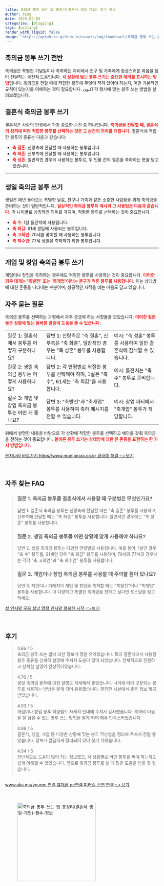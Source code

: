 ```yaml
---
title: 축의금 봉투 쓰는 법 총정리(결혼식 생일 개업) 필수 정보
author: bing
date: 2025-02-03
categories: [Blogging]
tags: [writing]
render_with_liquid: false
image: 'https://aptwhite.github.io/assets/img/thumbnail/축의금-봉투-쓰는-법-총정리(결혼식-생일-개업)-필수-정보.webp'
---
```



<h2 id='축의금_봉투_쓰기_전반'>축의금 봉투 쓰기 전반</h2>

<p>축의금은 특별한 기념일이나 축하하는 자리에서 친구 및 가족에게 정성스러운 마음을 담아 전달하는 금전적 도움입니다. <b><span style="color: #ee2323;">각 상황에 맞는 봉투 쓰기는 중요한 예의를 표시하는 방법</span></b>입니다. 축의금을 전할 때에 적합한 봉투에 무엇이 적혀 있어야 하는지, 어떤 기본적인 규칙이 있는지를 이해하는 것이 필요합니다. اکنون 각 행사에 맞는 봉투 쓰는 방법을 살펴보겠습니다.</p>

<h2 id='결혼식_축의금_봉투_쓰기'>결혼식 축의금 봉투 쓰기</h2>

<p>결혼식은 사람의 인생에서 가장 중요한 순간 중 하나입니다. <b><span style="color: #ee2323;">축의금을 전달할 때, 결혼식의 성격에 따라 적합한 봉투를 선택하는 것은 그 순간의 의미를 더합니다.</span></b> 결혼식에 적합한 봉투의 종류는 다음과 같습니다:</p>

<ul>
    <li><b><span style="color: #ee2323;">축 결혼</span></b>: 신랑측에 전달할 때 사용하는 봉투입니다.</li>
    <li><b><span style="color: #ee2323;">축 화혼</span></b>: 신부측에 전달할 때 사용하는 봉투입니다.</li>
    <li><b><span style="color: #ee2323;">축 성혼</span></b>: 일반적인 경우에 사용하는 봉투로, 두 인물 간의 결혼을 축하하는 뜻을 담고 있습니다.</li>
</ul>

<hr />

<h2 id='생일_축의금_봉투_쓰기'>생일 축의금 봉투 쓰기</h2>

<p>생일은 매년 돌아오는 특별한 날로, 친구나 가족과 같은 소중한 사람들을 위해 축의금을 준비하는 것이 일반적입니다. <b><span style="color: #ee2323;">일상적인 축의금 봉투의 예시와 그 사용법은 다음과 같습니다.</span></b> 각 나이별로 상징적인 의미를 가지며, 적절한 봉투를 선택하는 것이 중요합니다.</p>

<ul>
    <li><b><span style="color: #ee2323;">축 수</span></b>: 1살 돌잔치에 사용됩니다.</li>
    <li><b><span style="color: #ee2323;">축 회갑</span></b>: 61세 생일에 사용되는 봉투입니다.</li>
    <li><b><span style="color: #ee2323;">축 고희연</span></b>: 70세를 맞이할 때 사용하는 봉투입니다.</li>
    <li><b><span style="color: #ee2323;">축 희수연</span></b>: 77세 생일을 축하하기 위한 봉투입니다.</li>
</ul>

<hr />

<h2 id='개업_창업_축의금_봉투_쓰기'>개업 및 창업 축의금 봉투 쓰기</h2>

<p>개업이나 창업을 축하하는 경우에도 적절한 봉투를 사용하는 것이 중요합니다. <b><span style="color: #ee2323;">이러한 경우 대개는 '축발전' 또는 '축개업'이라는 문구가 적힌 봉투를 사용합니다.</span></b> 이는 상대방에 대한 존중을 나타내는 부분이며, 성공적인 시작을 비는 마음도 담고 있습니다.</p>

<h2 id='자주_묻는_질문'>자주 묻는 질문</h2>

<p>축의금 봉투를 선택하는 과정에서 자주 궁금해 하는 사항들을 모았습니다. <b><span style="color: #ee2323;">이러한 질문들은 상황에 맞는 올바른 결정에 도움을 줄 수 있습니다.</span></b></p>

<table>
    <tr>
        <td>질문 1: 결혼식에서 봉투를 어떻게 구분하나요?</td>
        <td>답변 1: 신랑측은 "축 결혼", 신부측은 "축 화혼", 일반적인 경우는 "축 성혼" 봉투를 사용합니다.</td>
        <td>예시: "축 성혼" 봉투를 사용하여 일반 결혼식에 참석할 수 있습니다.</td>
    </tr>
    <tr>
        <td>질문 2: 생일 축의금 봉투는 어떻게 사용하나요?</td>
        <td>답변 2: 각 연령별로 적절한 봉투를 선택해야 하며, 1살은 "축 수", 61세는 "축 회갑"을 사용합니다.</td>
        <td>예시: 돌잔치는 "축 수" 봉투로 준비합니다.</td>
    </tr>
    <tr>
        <td>질문 3: 개업 및 창업 축의금 봉투는 어떤 게 좋나요?</td>
        <td>답변 3: "축발전"과 "축개업" 봉투를 사용하여 축하 메시지를 전할 수 있습니다.</td>
        <td>예시: 창업 파티에서 "축개업" 봉투가 적당합니다.</td>
    </tr>
</table>

<p>위에서 설명한 내용을 바탕으로 각 상황에 적합한 봉투를 선택하고 예의를 갖춰 축의금을 전하는 것이 중요합니다. <b><span style="color: #ee2323;">올바른 봉투 쓰기는 상대방에 대한 큰 존중을 표현하는 한 가지 방법입니다.</span></b></p>


<p><a class="click-button" title="문자나라 바로가기 https//www.munjanara.co.kr 궁금증 해결" href="https://aptwhite.github.io/posts/%EB%AC%B8%EC%9E%90%EB%82%98%EB%9D%BC-%EB%B0%94%EB%A1%9C%EA%B0%80%EA%B8%B0-httpswww.munjanara.co.kr-%EA%B6%81%EA%B8%88%EC%A6%9D-%ED%95%B4%EA%B2%B0/" rel="dofollow">문자나라 바로가기 https//www.munjanara.co.kr 궁금증 해결 👈 보기</a></p><br>
<h2 id='자주_찾는_FAQ'>자주 찾는 FAQ</h2>
<div itemscope="" itemtype="https://schema.org/FAQPage">
<blockquote>
<div itemscope="" itemprop="mainEntity" itemtype="https://schema.org/Question">
<h3 itemprop="name">질문 1. 축의금 봉투를 결혼식에서 사용할 때 구분법은 무엇인가요?</h3>
<div itemscope="" itemprop="acceptedAnswer" itemtype="https://schema.org/Answer">
<span itemprop="text">
<p>답변 1. 결혼식 축의금 봉투는 신랑측에 전달할 때는 "축 결혼" 봉투를 사용하고, 신부측에 전달할 때는 "축 화혼" 봉투를 사용합니다. 일반적인 경우에는 "축 성혼" 봉투를 사용합니다.</p>
</span>
</div>
</div>
<div itemscope="" itemprop="mainEntity" itemtype="https://schema.org/Question">
<h3 itemprop="name">질문 2. 생일 축의금 봉투를 어떤 상황에 맞게 사용해야 하나요?</h3>
<div itemscope="" itemprop="acceptedAnswer" itemtype="https://schema.org/Answer">
<span itemprop="text">
<p>답변 2. 생일 축의금 봉투는 다양한 연령별로 사용됩니다. 예를 들어, 1살인 경우 "축 수" 봉투를, 61세인 경우 "축 회갑" 봉투를 사용하며, 70세와 77세의 경우에는 각각 "축 고희연"과 "축 희수연" 봉투를 사용합니다.</p>
</span>
</div>
</div>
<div itemscope="" itemprop="mainEntity" itemtype="https://schema.org/Question">
<h3 itemprop="name">질문 3. 개업이나 창업 축의금 봉투를 사용할 때 주의할 점이 있나요?</h3>
<div itemscope="" itemprop="acceptedAnswer" itemtype="https://schema.org/Answer">
<span itemprop="text">
<p>답변 3. 지인이나 거래처의 개업 및 창업을 축하할 때는 "축발전"이나 "축개업" 봉투를 사용합니다. 더 다양하고 특별한 축의금을 전하고 싶다면 포스팅을 참고하세요.</p>
</span>
</div>
</div>
</blockquote>
</div>
<p><a class="click-button" title="설 인사말 모음 설날 명절 인사말 행복한 시작" href="https://aptwhite.github.io/posts/%EC%84%A4-%EC%9D%B8%EC%82%AC%EB%A7%90-%EB%AA%A8%EC%9D%8C-%EC%84%A4%EB%82%A0-%EB%AA%85%EC%A0%88-%EC%9D%B8%EC%82%AC%EB%A7%90-%ED%96%89%EB%B3%B5%ED%95%9C-%EC%8B%9C%EC%9E%91/" rel="dofollow">설 인사말 모음 설날 명절 인사말 행복한 시작 👈 보기</a></p><br>
<h2 id='후기'>후기</h2>
<div itemscope itemtype="https://schema.org/Product">
  <blockquote>
  <div itemprop="review" itemscope itemtype="https://schema.org/Review">
      <div itemprop="reviewRating" itemscope itemtype="https://schema.org/Rating"> <span itemprop="ratingValue">4.86</span> / <span itemprop="bestRating">5</span> </div>
      <span itemprop="reviewBody">축의금 봉투 쓰는 법에 대한 정보가 정말 유익했습니다. 특히 결혼식에서 사용할 봉투 종류를 상세히 설명해 주셔서 도움이 많이 되었습니다. 전체적으로 친절하고 상세한 설명이 인상적이었습니다.</span>
  </div>
  <br>
  <div itemprop="review" itemscope itemtype="https://schema.org/Review">
      <div itemprop="reviewRating" itemscope itemtype="https://schema.org/Rating"> <span itemprop="ratingValue">4.76</span> / <span itemprop="bestRating">5</span> </div>
      <span itemprop="reviewBody">생일 축의금 봉투에 대한 설명도 자세해서 좋았습니다. 나이에 따라 구분되는 봉투를 사용하는 방법을 알게 되어 유용했습니다. 깔끔한 시설에서 좋은 정보 제공받았습니다.</span>
  </div>
  <br>
  <div itemprop="review" itemscope itemtype="https://schema.org/Review">
      <div itemprop="reviewRating" itemscope itemtype="https://schema.org/Rating"> <span itemprop="ratingValue">4.93</span> / <span itemprop="bestRating">5</span> </div>
      <span itemprop="reviewBody">개업이나 창업 봉투 작성법도 자세히 안내해 주셔서 감사했습니다. 축하의 마음을 잘 담을 수 있는 봉투 쓰는 방법을 알게 되어 매우 만족스러웠습니다.</span>
  </div>
  <br>
  <div itemprop="review" itemscope itemtype="https://schema.org/Review">
      <div itemprop="reviewRating" itemscope itemtype="https://schema.org/Rating"> <span itemprop="ratingValue">4.96</span> / <span itemprop="bestRating">5</span> </div>
      <span itemprop="reviewBody">결혼식, 생일, 개업 등 다양한 상황에 맞는 봉투 작성법을 정리해 주셔서 정말 좋았습니다. 정보가 깔끔하게 정리되어 있어 찾기 쉬웠습니다.</span>
  </div>
  <br>
  <div itemprop="review" itemscope itemtype="https://schema.org/Review">
      <div itemprop="reviewRating" itemscope itemtype="https://schema.org/Rating"> <span itemprop="ratingValue">4.94</span> / <span itemprop="bestRating">5</span> </div>
      <span itemprop="reviewBody">전반적으로 도움이 많이 되는 정보였고, 각 상황별로 어떤 봉투를 써야 하는지도 쉽게 이해할 수 있었습니다. 앞으로 축의금 봉투를 쓸 때 많은 도움을 받을 것 같습니다.</span>
  </div>
  <br>
  </blockquote>
</div>
<p><a class="click-button" title="www.aka.ms/yourpc 연결 휴대폰 pc연결 미러링 간편 연결" href="https://aptwhite.github.io/posts/www.aka.msyourpc-%EC%97%B0%EA%B2%B0-%ED%9C%B4%EB%8C%80%ED%8F%B0-pc%EC%97%B0%EA%B2%B0-%EB%AF%B8%EB%9F%AC%EB%A7%81-%EA%B0%84%ED%8E%B8-%EC%97%B0%EA%B2%B0/" rel="dofollow">www.aka.ms/yourpc 연결 휴대폰 pc연결 미러링 간편 연결 👈 보기</a></p><br>
<figure class="image"><img src="https://aptwhite.github.io/assets/img/thumbnail/축의금-봉투-쓰는-법-총정리(결혼식-생일-개업)-필수-정보.webp" alt="축의금-봉투-쓰는-법-총정리(결혼식-생일-개업)-필수-정보" width="256" height="256"></figure>